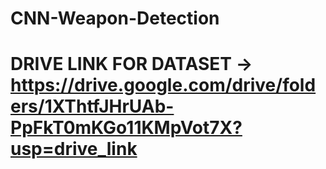 # CNN-Weapon-Detection
# DRIVE LINK FOR DATASET -> https://drive.google.com/drive/folders/1XThtfJHrUAb-PpFkT0mKGo11KMpVot7X?usp=drive_link
